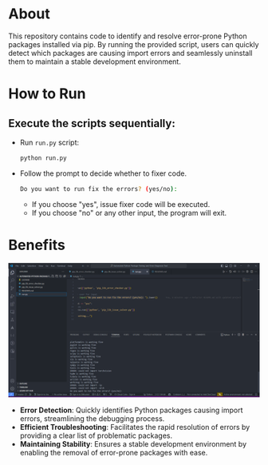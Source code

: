 # About

This repository contains code to identify and resolve error-prone Python packages installed via pip. By running the provided script, users can quickly detect which packages are causing import errors and seamlessly uninstall them to maintain a stable development environment.

# How to Run

## Execute the scripts sequentially:

   - Run `run.py` script:

     ```bash
     python run.py
     ```

   - Follow the prompt to decide whether to fixer code.

     ```bash
     Do you want to run fix the errors? (yes/no): 
     ```

     - If you choose "yes", issue fixer code will be executed.
     - If you choose "no" or any other input, the program will exit.

# Benefits

![Screenshot](<pip error fixer.png>)

- **Error Detection**: Quickly identifies Python packages causing import errors, streamlining the debugging process.
- **Efficient Troubleshooting**: Facilitates the rapid resolution of errors by providing a clear list of problematic packages.
- **Maintaining Stability**: Ensures a stable development environment by enabling the removal of error-prone packages with ease.
